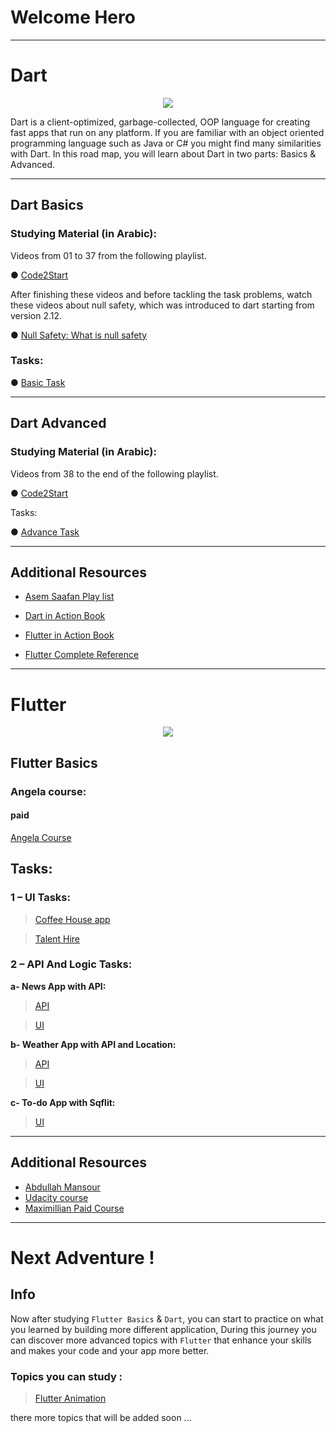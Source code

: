 # Welcome Hero


---
# Dart
<p align="center">
  <img src="https://github.com/hoshos231/Flutter-Roadmap/blob/master/images/Dart.png">
</p>
Dart is a client-optimized, garbage-collected, OOP language for creating
fast apps that run on any platform. If you are familiar with an object oriented
programming language such as Java or C# you might find many similarities
with Dart. In this road map, you will learn about Dart in two parts: Basics &
Advanced.

---
## Dart Basics
### Studying Material (in Arabic):
Videos from 01 to 37 from the following playlist.

● <a href="https://www.youtube.com/watch?v=ZYXol94Lyi0&list=PL3aG1K3LWC
rdihgr1PnIrbphTyt3PZwoK">Code2Start</a>

After finishing these videos and before tackling the task problems, watch
these videos about null safety, which was introduced to dart starting from
version 2.12.

● <a href="https://www.youtube.com/watch?v=nTmCj1lpeng">Null Safety: What is null safety</a>

### Tasks:

● <a href="https://github.com/hoshos231/Flutter-Roadmap/blob/master/Beginner%20Tasks/Dart%20Basics%20Tasks.pdf" target="_blank">Basic Task</a>

---
## Dart Advanced
### Studying Material (in Arabic):
Videos from 38 to the end of the following playlist.

● <a href="https://www.youtube.com/watch?v=ZYXol94Lyi0&list=PL3aG1K3LWC
rdihgr1PnIrbphTyt3PZwoK">Code2Start</a>

Tasks:

● <a href="https://docs.google.com/document/d/1qhQR0cLeiu-mM_cXgLGt4I80_
sVb67qhvA4WjYlzo9c/edit?usp=sharing">Advance Task</a>

---
## Additional Resources


* <a href="https://www.youtube.com/watch?v=HVYlPAw70MU&list=PLMDrOnfT
8EAj6Yjdki9OCLSwqdBs4xhQz">Asem Saafan Play list</a>

* <a href="https://www.pdfdrive.com/dart-in-action-e34421383.html">Dart in Action Book</a>

* <a href="https://drive.google.com/file/d/1ul0ZjGD1hsek0uG8c6B7feA
m4vg8ykiG/view?usp=sharing">Flutter in Action Book</a>

* <a href="https://drive.google.com/file/d/1m-XhORU7UMyjXXXjveyNE
VMonz0cHRG3/view?usp=sharing">Flutter Complete Reference</a>

---

# Flutter
<p align="center">
    <img src="https://github.com/hoshos231/Flutter-Roadmap/blob/master/images/flutter.png">
</p>

## Flutter Basics
### Angela course:
#### paid
<a href="https://www.udemy.com/course/flutter-bootcamp-with-dart/?fbclid=IwAR0vwf
BwCpg1ES_5FdZyyBYzFILsq7mZ1gLLKZ2xWmQdM-BQvhUuHTenNGQ">Angela Course</a>


## Tasks:
### **1 – UI Tasks:**


> <a href="https://github.com/hoshos231/Flutter-Roadmap/tree/master/UI%20Tasks/Coffee%20House%20App">Coffee House app</a>


> <a href="https://github.com/hoshos231/Flutter-Roadmap/tree/master/UI%20Tasks/Talent%20Hire">Talent Hire</a>


### **2 – API And Logic Tasks:**

**a- News App with API:**

> <a href="https://newsapi.org/">API</a>


> <a href="https://github.com/hoshos231/Flutter-Roadmap/tree/master/API%20And%20Logic%20Tasks/News%20App">UI</a>

**b- Weather App with API and Location:**
 
> <a href="https://openweathermap.org/api">API</a>


> <a href="https://github.com/hoshos231/Flutter-Roadmap/tree/master/API%20And%20Logic%20Tasks/Weather%20App">UI</a>



**c- To-do App with Sqflit:**

> <a href="https://github.com/hoshos231/Flutter-Roadmap/tree/master/API%20And%20Logic%20Tasks/To-do%20App">UI</a>

---

## Additional Resources
* <a href="https://www.udemy.com/course/complete-flutter-arabic/">Abdullah Mansour</a>
* <a href="https://www.udacity.com/course/build-native-mobile-apps-with-flutter--ud905">Udacity course</a>
* <a href="https://www.udemy.com/course/learn-flutter-dart-to-build-ios-android-apps/">Maximillian Paid Course</a>
</a>

---

# Next Adventure !

## Info
Now after studying `Flutter Basics` & `Dart`, you can start to practice on what you learned by building more different application, During this journey you can discover more advanced topics with `Flutter` that enhance your skills and makes your code and your app more better.

### Topics you can study :

> <a href="https://github.com/hoshos231/Flutter-Roadmap/blob/master/README_files/Animation.md"> Flutter Animation </a>


there more topics that will be added soon ...
